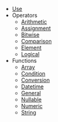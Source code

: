 - [Use](Use)
- Operators
	- [Arithmetic](Operators-Arithmetics)
	- [Assignment](Operators-Assignment)
	- [Bitwise](Operators-Bitwise)
	- [Comparison](Operators-Comparison)
	- [Element](Operators-Element)
	- [Logical](Operators-Logical)
- Functions
	- [Array](Functions-Array)
	- [Condition](Functions-Condition)
	- [Conversion](Functions-Convert)
	- [Datetime](Functions-Datetime)
	- [General](Functions-General)
	- [Nullable](Functions-Nullable)
	- [Numeric](Functions-Numeric)
	- [String](Functions-String)
